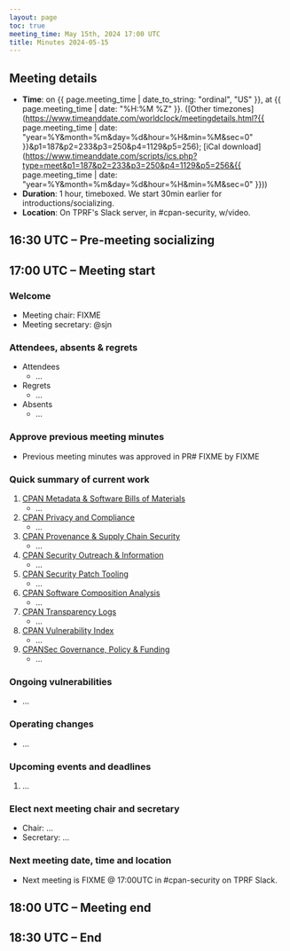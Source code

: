```yaml
---
layout: page
toc: true
meeting_time: May 15th, 2024 17:00 UTC
title: Minutes 2024-05-15
---
```


## Meeting details

*   **Time**: on {{ page.meeting_time | date_to_string: "ordinal", "US" }}, at {{ page.meeting_time | date: "%H:%M %Z" }}. ([Other timezones](https://www.timeanddate.com/worldclock/meetingdetails.html?{{ page.meeting_time | date: "year=%Y&month=%m&day=%d&hour=%H&min=%M&sec=0" }}&p1=187&p2=233&p3=250&p4=1129&p5=256); [iCal download](https://www.timeanddate.com/scripts/ics.php?type=meet&p1=187&p2=233&p3=250&p4=1129&p5=256&{{ page.meeting_time | date: "year=%Y&month=%m&day=%d&hour=%H&min=%M&sec=0" }}))
*   **Duration**: 1 hour, timeboxed. We start 30min earlier for introductions/socializing.
*   **Location**: On TPRF's Slack server, in #cpan-security, w/video.

## 16:30 UTC – Pre-meeting socializing

## 17:00 UTC – Meeting start

### Welcome

*   Meeting chair: FIXME
*   Meeting secretary: @sjn

### Attendees, absents & regrets

*   Attendees
    *   …
*   Regrets
    *   …
*   Absents
    *   …

### Approve previous meeting minutes

*   Previous meeting minutes was approved in PR# FIXME by FIXME

### Quick summary of current work

1.  [CPAN Metadata & Software Bills of Materials](https://github.com/orgs/CPAN-Security/projects/1)
    *   …
2.  [CPAN Privacy and Compliance](https://github.com/orgs/CPAN-Security/projects/9)
    *   …
3.  [CPAN Provenance & Supply Chain Security](https://github.com/orgs/CPAN-Security/projects/3)
    *   …
4.  [CPAN Security Outreach & Information](https://github.com/orgs/CPAN-Security/projects/12)
    *   …
5.  [CPAN Security Patch Tooling](https://github.com/orgs/CPAN-Security/projects/11)
    *   …
6.  [CPAN Software Composition Analysis](https://github.com/orgs/CPAN-Security/projects/6)
    *   …
7.  [CPAN Transparency Logs](https://github.com/orgs/CPAN-Security/projects/2)
    *   …
8.  [CPAN Vulnerability Index](https://github.com/orgs/CPAN-Security/projects/10)
    *   …
9.  [CPANSec Governance, Policy & Funding](https://github.com/orgs/CPAN-Security/projects/7)
    *   …

### Ongoing vulnerabilities

*   …

### Operating changes

*   …

### Upcoming events and deadlines

1.  …

### Elect next meeting chair and secretary

*   Chair: …
*   Secretary: …

### Next meeting date, time and location

*   Next meeting is FIXME @ 17:00UTC in #cpan-security on TPRF Slack.

## 18:00 UTC – Meeting end

## 18:30 UTC – End
